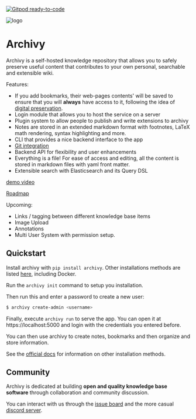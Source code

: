 [![Gitpod ready-to-code](https://img.shields.io/badge/Gitpod-ready--to--code-blue?logo=gitpod)](https://gitpod.io/#https://github.com/archivy/archivy)

![logo](docs/img/logo.png)


# Archivy

Archivy is a self-hosted knowledge repository that allows you to safely preserve useful content that contributes to your own personal, searchable and extensible wiki.

Features:

- If you add bookmarks, their web-pages contents' will be saved to ensure that you will **always** have access to it, following the idea of [digital preservation](https://jeffhuang.com/designed_to_last/).
- Login module that allows you to host the service on a server
- Plugin system to allow people to publish and write extensions to archivy
- Notes are stored in an extended markdown format with footnotes, LaTeX math rendering, syntax highlighting and more. 
- CLI that provides a nice backend interface to the app
- [Git integration](https://github.com/archivy/archivy-git)
- Backend API for flexibility and user enhancements
- Everything is a file! For ease of access and editing, all the content is stored in markdown files with yaml front matter.
- Extensible search with Elasticsearch and its Query DSL


[demo video](https://www.uzpg.me/assets/images/archivy.mov)

[Roadmap](https://github.com/archivy/archivy/issues/74#issuecomment-764828063)

Upcoming:

- Links / tagging between different knowledge base items
- Image Upload
- Annotations
- Multi User System with permission setup.

## Quickstart


Install archivy with `pip install archivy`. Other installations methods are listed [here](https://archivy.github.io/install), including Docker.

Run the `archivy init` command to setup you installation.

Then run this and enter a password to create a new user:

```bash
$ archivy create-admin <username>
```

Finally, execute `archivy run` to serve the app. You can open it at https://localhost:5000 and login with the credentials you entered before.

You can then use archivy to create notes, bookmarks and then organize and store information.

See the [official docs](https://archivy.github.io) for information on other installation methods.

## Community

Archivy is dedicated at building **open and quality knowledge base software** through collaboration and community discussion.

You can interact with us through the [issue board](https://github.com/archivy/archivy/issues) and the more casual [discord server](https://discord.gg/uQsqyxB).


